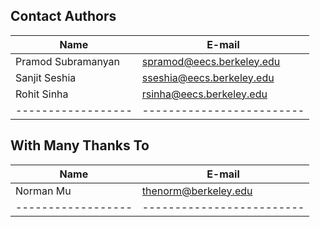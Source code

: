## Contact Authors

| Name               | E-mail                    |
| ------------------ | ------------------------- |
| Pramod Subramanyan | spramod@eecs.berkeley.edu |
| Sanjit Seshia      | sseshia@eecs.berkeley.edu |
| Rohit Sinha        | rsinha@eecs.berkeley.edu  |
| ------------------ | ------------------------- |

## With Many Thanks To

| Name               | E-mail                    |
| ------------------ | ------------------------- |
| Norman Mu          | thenorm@berkeley.edu      |
| ------------------ | ------------------------- |
